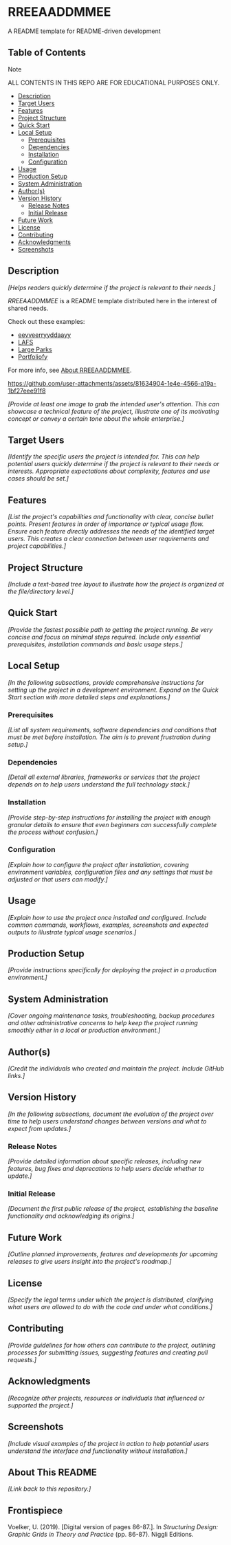 # RREEAADDMMEE

A README template for README-driven development

## Table of Contents

> [!NOTE]
> ALL CONTENTS IN THIS REPO ARE FOR EDUCATIONAL PURPOSES ONLY.

* [Description](#description)
* [Target Users](#target-users)
* [Features](#features)
* [Project Structure](#project-structure)
* [Quick Start](#quick-start)
* [Local Setup](#local-setup)
  * [Prerequisites](#prerequisites)
  * [Dependencies](#dependencies)
  * [Installation](#installation)
  * [Configuration](#configuration)
* [Usage](#usage)
* [Production Setup](#production-setup)
* [System Administration](#system-administration)
* [Author(s)](#authors)
* [Version History](#version-history)
  * [Release Notes](#release-notes)
  * [Initial Release](#initial-release)
* [Future Work](#future-work)
* [License](#license)
* [Contributing](#contributing)
* [Acknowledgments](#acknowledgments)
* [Screenshots](#screenshots)

## Description

_[Helps readers quickly determine if the project is relevant to their needs.]_

_RREEAADDMMEE_ is a README template distributed here in the interest of shared needs.

Check out these examples:

* [eevveerryyddaayy](https://github.com/ggeerraarrdd/eevveerryyddaayy)
* [LAFS](https://github.com/ggeerraarrdd/lafs)
* [Large Parks](https://github.com/ggeerraarrdd/large-parks)
* [Portfoliofy](https://github.com/ggeerraarrdd/portfoliofy)

For more info, see [About RREEAADDMMEE](docs/rreeaaddmmee.md).

<https://github.com/user-attachments/assets/81634904-1e4e-4566-a19a-1bf27eee91f8>

_[Provide at least one image to grab the intended user's attention. This can showcase a technical feature of the project, illustrate one of its motivating concept or convey a certain tone about the whole enterprise.]_

## Target Users

_[Identify the specific users the project is intended for. This can help potential users quickly determine if the project is relevant to their needs or interests. Appropriate expectations about complexity, features and use cases should be set.]_

## Features

_[List the project's capabilities and functionality with clear, concise bullet points. Present features in order of importance or typical usage flow. Ensure each feature directly addresses the needs of the identified target users. This creates a clear connection between user requirements and project capabilities.]_

## Project Structure

_[Include a text-based tree layout to illustrate how the project is organized at the file/directory level.]_

## Quick Start

_[Provide the fastest possible path to getting the project running. Be very concise and focus on minimal steps required. Include only essential prerequisites, installation commands and basic usage steps.]_

## Local Setup

_[In the following subsections, provide comprehensive instructions for setting up the project in a development environment. Expand on the Quick Start section with more detailed steps and explanations.]_

### Prerequisites

_[List all system requirements, software dependencies and conditions that must be met before installation. The aim is to prevent frustration during setup.]_

### Dependencies

_[Detail all external libraries, frameworks or services that the project depends on to help users understand the full technology stack.]_

### Installation

_[Provide step-by-step instructions for installing the project with enough granular details to ensure that even beginners can successfully complete the process without confusion.]_

### Configuration

_[Explain how to configure the project after installation, covering environment variables, configuration files and any settings that must be adjusted or that users can modify.]_

## Usage

_[Explain how to use the project once installed and configured. Include common commands, workflows, examples, screenshots and expected outputs to illustrate typical usage scenarios.]_

## Production Setup

_[Provide instructions specifically for deploying the project in a production environment.]_

## System Administration

_[Cover ongoing maintenance tasks, troubleshooting, backup procedures and other administrative concerns to help keep the project running smoothly either in a local or production environment.]_

## Author(s)

_[Credit the individuals who created and maintain the project. Include GitHub links.]_

## Version History

_[In the following subsections, document the evolution of the project over time to help users understand changes between versions and what to expect from updates.]_

### Release Notes

_[Provide detailed information about specific releases, including new features, bug fixes and deprecations to help users decide whether to update.]_

### Initial Release

_[Document the first public release of the project, establishing the baseline functionality and acknowledging its origins.]_

## Future Work

_[Outline planned improvements, features and developments for upcoming releases to give users insight into the project's roadmap.]_

## License

_[Specify the legal terms under which the project is distributed, clarifying what users are allowed to do with the code and under what conditions.]_

## Contributing

_[Provide guidelines for how others can contribute to the project, outlining processes for submitting issues, suggesting features and creating pull requests.]_

## Acknowledgments

_[Recognize other projects, resources or individuals that influenced or supported the project.]_

## Screenshots

_[Include visual examples of the project in action to help potential users understand the interface and functionality without installation.]_

## About This README

_[Link back to this repository.]_

## Frontispiece

Voelker, U. (2019). [Digital version of pages 86-87.]. In _Structuring Design: Graphic Grids in Theory and Practice_ (pp. 86-87). Niggli Editions.

